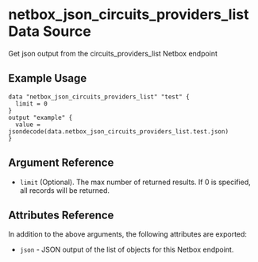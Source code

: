 # netbox\_json\_circuits\_providers\_list Data Source

Get json output from the circuits_providers_list Netbox endpoint

## Example Usage

```hcl
data "netbox_json_circuits_providers_list" "test" {
  limit = 0
}
output "example" {
  value = jsondecode(data.netbox_json_circuits_providers_list.test.json)
}
```

## Argument Reference

* ``limit`` (Optional). The max number of returned results. If 0 is specified, all records will be returned.

## Attributes Reference

In addition to the above arguments, the following attributes are exported:
* ``json`` - JSON output of the list of objects for this Netbox endpoint.

